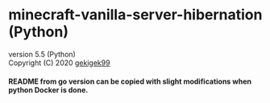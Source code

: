 # minecraft-vanilla-server-hibernation (Python)
version 5.5 (Python)<br/>
Copyright (C) 2020 [gekigek99](https://github.com/gekigek)<br/>

#### README from go version can be copied with slight modifications when python Docker is done.
